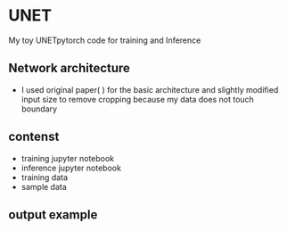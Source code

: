 # UNET
My toy UNETpytorch code for training and Inference
## Network architecture
  - I used original paper(  ) for the basic architecture and slightly modified input size to remove cropping because my data does not touch boundary
## contenst
  - training jupyter notebook
  - inference jupyter notebook
  - training data
  - sample data
## output example  
